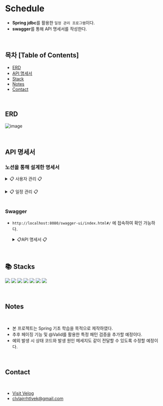 # Schedule
- **Spring jdbc**를 활용한 `일정 관리 프로그램`이다.
- **swagger**를 통해 API 명세서를 작성한다. 

<br>

## 목차 [Table of Contents]

- [ERD](#ERD)
- [API 명세서](#API-명세서)
- [Stack](#stack)
- [Notes](#notes)
- [Contact](#contact)

<br>

## ERD

![image](https://github.com/user-attachments/assets/b8e4b5c3-7560-4bbb-b191-bfb6a5306a22)

<br>

## API 명세서
### 노션을 통해 설계한 명세서
<details><summary> 📋 사용자 관리 📋 
</summary>

<br>

![image](https://github.com/user-attachments/assets/0ce81911-c14e-4ba7-b86e-d1760d7b6cf5)
</details>

<br>

<details><summary> 📋 일정 관리 📋 
</summary>

<br>

![image](https://github.com/user-attachments/assets/ae5def83-a52c-4ad9-aeb2-375f5cfd1c4b)
![image](https://github.com/user-attachments/assets/ee59e9c9-40af-4449-a633-282947f942f2)

</details>
<br>

### Swagger
- `http://localhost:8080/swagger-ui/index.html#/` 에 접속하여 확인 가능하다.

  <details><summary> 📋API 명세서 📋 
  </summary>
  
  <br>
  
  ![image](https://github.com/user-attachments/assets/52ab83e7-d2bd-4244-b490-0cfdef1de079)
  </details>

<br>

## 📚 Stacks

<img src="https://img.shields.io/badge/spring-6DB33F?style=for-the-badge&logo=spring&logoColor=white"> <img src="https://img.shields.io/badge/springboot-6DB33F?style=for-the-badge&logo=springboot&logoColor=white"> <img src="https://img.shields.io/badge/git-F05032?style=for-the-badge&logo=git&logoColor=white"> <img src="https://img.shields.io/badge/gradle-02303A?style=for-the-badge&logo=gradle&logoColor=white"> <img src="https://img.shields.io/badge/mysql-4479A1?style=for-the-badge&logo=mysql&logoColor=white"> <img src="https://img.shields.io/badge/java-007396?style=for-the-badge&logo=java&logoColor=white"> <img src="https://img.shields.io/badge/github-181717?style=for-the-badge&logo=github&logoColor=white">


<br>

## Notes
<br>

- 본 프로젝트는 Spring 기초 학습을 목적으로 제작하였다.
- 추후 페이징 기능 및 @Valid를 활용한 특정 패턴 검증을 추가할 예정이다.
- 예외 발생 시 상태 코드와 발생 원인 메세지도 같이 전달할 수 있도록 수정할 예정이다.

<br>

## Contact
<br>

- [Visit Velog](https://velog.io/@clvl1004/posts)   
- clvlajrrhtlvek@gmail.com


 

  


   

   

